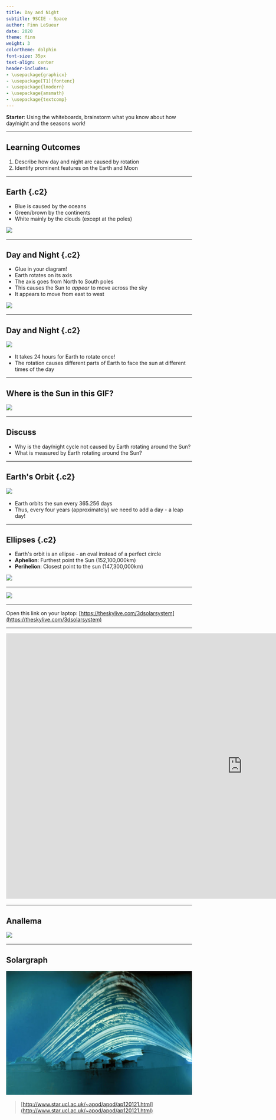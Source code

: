 ```yaml
---
title: Day and Night
subtitle: 9SCIE - Space
author: Finn LeSueur
date: 2020
theme: finn
weight: 3
colortheme: dolphin
font-size: 35px
text-align: center
header-includes:
- \usepackage{graphicx}
- \usepackage[T1]{fontenc}
- \usepackage{lmodern}
- \usepackage{amsmath}
- \usepackage{textcomp}
---
```


__Starter__: Using the whiteboards, brainstorm what you know about how day/night and the seasons work!

---

## Learning Outcomes

1. Describe how day and night are caused by rotation
2. Identify prominent features on the Earth and Moon

---

## Earth {.c2}

- Blue is caused by the oceans
- Green/brown by the continents
- White mainly by the clouds (except at the poles)

![](https://www.thesun.co.uk/wp-content/uploads/2019/03/NINTCHDBPICT000478532243.jpg "")

---

## Day and Night {.c2}

- Glue in your diagram!
- Earth rotates on its axis
- The axis goes from North to South poles
- This causes the Sun to _appear_ to move across the sky
- It appears to move from east to west

![](https://live.staticflickr.com/2849/13582191874_30a7be8d2d_c.jpg "")

---

## Day and Night {.c2}

![](https://live.staticflickr.com/2849/13582191874_30a7be8d2d_c.jpg "")

- It takes 24 hours for Earth to rotate once!
- The rotation causes different parts of Earth to face the sun at different times of the day

---

## Where is the Sun in this GIF?

![](https://media.tenor.com/images/dae6b81451cc46072607a0a5c1b9aaec/tenor.gif "")

---

## Discuss

- Why is the day/night cycle not caused by Earth rotating around the Sun?
- What is measured by Earth rotating around the Sun?

---

## Earth's Orbit {.c2}

![](http://bestanimations.com/Earth&Space/earth-sun-orbit-animation.gif "")

- Earth orbits the sun every 365.256 days
- Thus, every four years (approximately) we need to add a day - a leap day!

---

## Ellipses {.c2}

- Earth's orbit is an ellipse - an oval instead of a perfect circle
- __Aphelion__: Furthest point the Sun (152,100,000km)
- __Perihelion__: Closest point to the sun (147,300,000km)

![](https://cdn.britannica.com/20/151220-050-240A2838/Earth-orbit-Sun.jpg "")

---

![](http://bestanimations.com/Earth&Space/solar-planetary-system-animation-4.gif "")

---

Open this link on your laptop: [https://theskylive.com/3dsolarsystem](https://theskylive.com/3dsolarsystem)

---

<iframe width="1280" height="720" src="https://www.youtube.com/embed/IJhgZBn-LHg" frameborder="0" allow="accelerometer; autoplay; encrypted-media; gyroscope; picture-in-picture" allowfullscreen></iframe>

---

## Anallema

![](https://scienceblogs.com/files/startswithabang/files/2009/08/Analemma2.jpeg "")

---

## Solargraph

![](../assets/solargraph.jpg "")

> [http://www.star.ucl.ac.uk/~apod/apod/ap120121.html](http://www.star.ucl.ac.uk/~apod/apod/ap120121.html)
